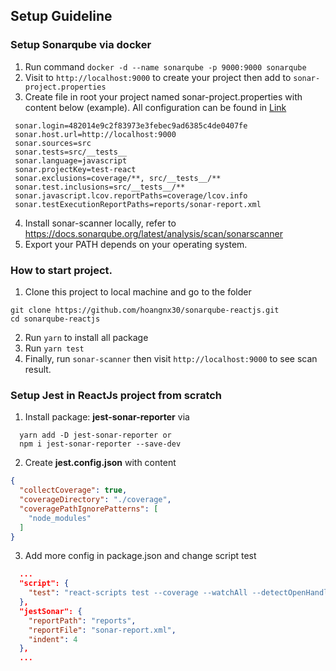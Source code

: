 ##  Setup Guideline
  ### Setup Sonarqube via docker
   1. Run command `docker -d --name sonarqube -p 9000:9000 sonarqube`
   2. Visit to `http://localhost:9000` to create your project then add to `sonar-project.properties`
   3. Create file in root your project named sonar-project.properties with content below (example). All configuration can be found in [Link](https://docs.sonarqube.org/latest/analysis/analysis-parameters/)
   ```.properties
    sonar.login=482014e9c2f83973e3febec9ad6385c4de0407fe
    sonar.host.url=http://localhost:9000
    sonar.sources=src
    sonar.tests=src/__tests__
    sonar.language=javascript
    sonar.projectKey=test-react
    sonar.exclusions=coverage/**, src/__tests__/**
    sonar.test.inclusions=src/__tests__/**
    sonar.javascript.lcov.reportPaths=coverage/lcov.info
    sonar.testExecutionReportPaths=reports/sonar-report.xml
   ```
   4. Install sonar-scanner locally, refer to
https://docs.sonarqube.org/latest/analysis/scan/sonarscanner
   5. Export your PATH depends on your operating system.

  ### How to start project.
  1. Clone this project to local machine and go to the folder
  ```
  git clone https://github.com/hoangnx30/sonarqube-reactjs.git
  cd sonarqube-reactjs
  ```
  2. Run `yarn` to install all package
  3. Run `yarn test` 
  4. Finally, run `sonar-scanner` then visit `http://localhost:9000` to see scan result.
  ### Setup Jest in ReactJs project from scratch
  1. Install package: **jest-sonar-reporter** via
  ```
    yarn add -D jest-sonar-reporter or
    npm i jest-sonar-reporter --save-dev
  ```
  2. Create **jest.config.json** with content 
  ```json
  {
    "collectCoverage": true,
    "coverageDirectory": "./coverage",
    "coveragePathIgnorePatterns": [
      "node_modules"
    ]
  }
  ```
  3. Add more config in package.json and change script test

  ```json
    ...
    "script": {
      "test": "react-scripts test --coverage --watchAll --detectOpenHandles --testResultsProcessor ./node_modules/jest-sonar-reporter/index.js"
    },
    "jestSonar": {
      "reportPath": "reports",
      "reportFile": "sonar-report.xml",
      "indent": 4
    }, 
    ...
  ```
